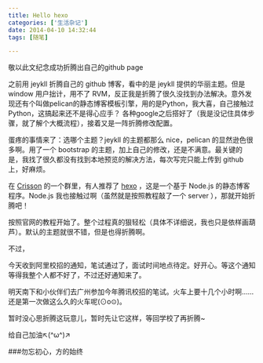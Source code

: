 ```yaml
---
title: Hello hexo
categories: ['生活杂记']
date: 2014-04-10 14:32:44
tags: [随笔]

---
```


敬以此文纪念成功折腾出自己的github page
<!--more-->

之前用 jeykll 折腾自己的 github 博客，看中的是 jeykll 提供的华丽主题。但是 window 用户拙计，用不了 RVM，反正我是折腾了很久没找到办法解决。意外发现还有个叫做pelican的静态博客模板引擎，用的是Python，我大喜，自己接触过 Python，这搞起来还不是得心应手？ 各种google之后搭好了（我是没记住具体步骤，就了解个大概流程），接着又是一阵折腾修改配置。

蛋疼的事情来了：选哪个主题？jeykll 的主题都那么 nice，pelican 的显然逊色很多啊。用了一个 bootstrap 的主题，加上自己的修改，还是不满意。最关键的是，我找了很久都没有找到本地预览的解决方法，每次写完只能上传到 github 上，好麻烦。

在 [Crisson]("http://www.swornfriends.com/user.aspx?uid=7") 的一个群里，有人推荐了 [hexo]("http://hexo.io/") ，这是一个基于 Node.js 的静态博客程序。Node.js 我也接触过啊（虽然就是按照教程敲了一个 server ），那就开始折腾吧！

按照官网的教程开始了。整个过程真的狠轻松（具体不详细说，我也只是依样画葫芦）。默认的主题就很不错，但是也得折腾啊。

不过，  

今天收到阿里校招的通知，笔试通过了，面试时间地点待定。好开心。等这个通知等得我整个人都不好了，不过还好通知来了。

明天南下和小伙伴们去广州参加今年腾讯校招的笔试。火车上要十几个小时啊……还是第一次做这么久的火车呢(⊙o⊙)。

暂时没心思折腾这玩意儿，暂时先让它这样，等回学校了再折腾~


给自己加油↖(^ω^)↗

###勿忘初心，方的始终
